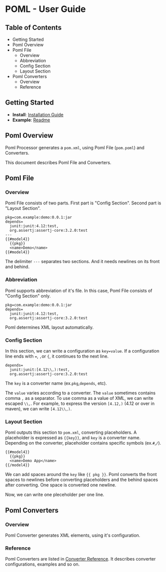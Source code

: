 # POML -  User Guide
## Table of Contents
- Getting Started
- Poml Overview
- Poml File
    - Overview
    - Abbreviation
    - Config Section
    - Layout Section
- Poml Converters
    - Overview
    - Reference


## Getting Started
- **Install**: [Installation Guide](./installation-guide.md)
- **Example**: [Readme](../readme.md)


## Poml Overview
Poml Processor generates a `pom.xml`, using Poml File (`pom.poml`) and Converters.

This document describes Poml File and Converters.


## Poml File
### Overview
Poml File consists of two parts. First part is "Config Section". Second part is "Layout Section". 

```
pkg=com.example:demo:0.0.1:jar
depends=
  junit:junit:4.12:test,
  org.assertj:assertj-core:3.2.0:test
---
{{#model4}}
  {{pkg}}
  <name>Demo</name>
{{#model4}}
```

The delimiter `---` separates two sections. And it needs newlines on its front and behind.


### Abbreviation
Poml supports abbreviation of it's file. In this case, Poml File consists of "Config Section" only. 

```
pkg=com.example:demo:0.0.1:jar
depends=
  junit:junit:4.12:test,
  org.assertj:assertj-core:3.2.0:test
```

Poml determines XML layout automatically.


### Config Section
In this section, we can write a configuration as `key=value`. If a configuration line ends with `=`, `,`or `{`, it continues to the next line.

```
depends=
  junit:junit:[4.12\\,):test,
  org.assertj:assertj-core:3.2.0:test
```

The `key` is a converter name (ex.`pkg`,`depends`, etc).

The `value` varies according to a converter. The `value` sometimes contains comma `,` as a separator. To use comma as a value of XML, we can write escaped `\\,`. For example, to express the version `[4.12,)` (4.12 or over in maven), we can write `[4.12\\,)`.




### Layout Section
Poml outputs this section to `pom.xml`, converting placeholders. A placeholder is expressed as `{{key}}`, and `key` is a converter name. Depending on the converter, placeholder contains specific symbols (ex.`#`,`/`).

```
{{#model4}}
  {{pkg}}
  <name>Demo App</name>
{{/model4}}
```

We can add spaces around the `key` like `{{ pkg }}`. Poml converts the front spaces to newlines before converting placeholders and the behind spaces after converting. One space is converted one newline.

Now, we can write one pleceholder per one line. 


## Poml Converters
### Overview
Poml Converter generates XML elements, using it's configuration.

### Reference
Poml Converters are listed in [Converter Reference](https://github.com/mamorum/poml/wiki). It describes converter configurations, examples and so on.
